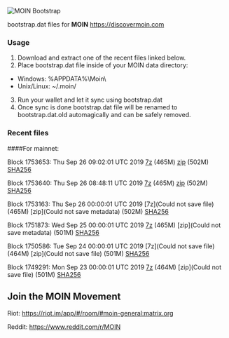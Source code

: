 ![MOIN Bootstrap](https://i.imgur.com/KjM1jMp.jpg)

bootstrap.dat files for **MOIN** https://discovermoin.com

### Usage

1. Download and extract one of the recent files linked below.
2. Place bootstrap.dat file inside of your MOIN data directory:
 - Windows: %APPDATA%\Moin\
 - Unix/Linux: ~/.moin/
3. Run your wallet and let it sync using bootstrap.dat
4. Once sync is done bootstrap.dat file will be renamed to bootstrap.dat.old automagically and can be safely removed.


### Recent files

####For mainnet:

Block 1753653: Thu Sep 26 09:02:01 UTC 2019 [7z](https://transfer.sh/lqneP/bootstrap.dat.20190926.7z) (465M) [zip](https://transfer.sh/6WAPO/bootstrap.dat.20190926.zip) (502M) [SHA256](https://transfer.sh/128umI/sha256.txt)

Block 1753640: Thu Sep 26 08:48:11 UTC 2019 [7z](https://transfer.sh/TLjv3/bootstrap.dat.20190926.7z) (465M) [zip](https://transfer.sh/GRjKp/bootstrap.dat.20190926.zip) (502M) [SHA256](https://transfer.sh/bIn9v/sha256.txt)

Block 1753163: Thu Sep 26 00:00:01 UTC 2019 [7z](Could not save file) (465M) [zip](Could not save metadata) (502M) [SHA256](https://transfer.sh/So4BW/sha256.txt)

Block 1751873: Wed Sep 25 00:00:01 UTC 2019 [7z]() (465M) [zip](Could not save metadata) (501M) [SHA256]()

Block 1750586: Tue Sep 24 00:00:01 UTC 2019 [7z](Could not save file) (464M) [zip](Could not save file) (501M) [SHA256](https://transfer.sh/10IzrQ/sha256.txt)

Block 1749291: Mon Sep 23 00:00:01 UTC 2019 [7z]() (464M) [zip](Could not save file) (501M) [SHA256]()

## Join the MOIN Movement

Riot: https://riot.im/app/#/room/#moin-general:matrix.org

Reddit: https://www.reddit.com/r/MOIN
